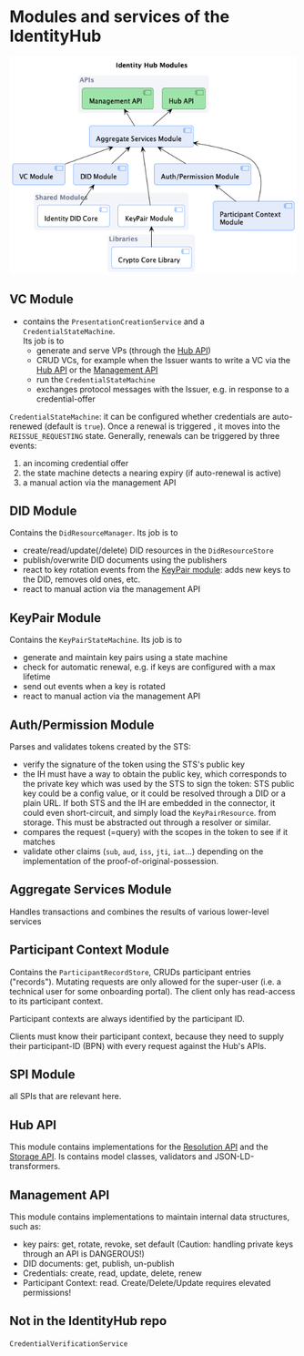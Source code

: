 # Modules and services of the IdentityHub

![module-overview](./identity-and-trust-modules.png)

## VC Module

- contains the `PresentationCreationService` and a `CredentialStateMachine`.<br/>
  Its job is to
    - generate and serve VPs (through the [Hub API](#hub-api))
    - CRUD VCs, for example when the Issuer wants to write a VC via the [Hub API](#management-api) or
      the [Management API](#management-api)
    - run the `CredentialStateMachine`
    - exchanges protocol messages with the Issuer, e.g. in response to a credential-offer

`CredentialStateMachine`: it can be configured whether credentials are auto-renewed (default is `true`). Once a renewal
is triggered , it moves into the `REISSUE_REQUESTING` state. Generally, renewals can be triggered by three events:

1. an incoming credential offer
2. the state machine detects a nearing expiry (if auto-renewal is active)
3. a manual action via the management API

## DID Module

Contains the `DidResourceManager`. Its job is to

- create/read/update(/delete) DID resources in the `DidResourceStore`
- publish/overwrite DID documents using the publishers
- react to key rotation events from the [KeyPair module](#keypair-module): adds new keys to the DID, removes old ones,
  etc.
- react to manual action via the management API

## KeyPair Module

Contains the `KeyPairStateMachine`. Its job is to

- generate and maintain key pairs using a state machine
- check for automatic renewal, e.g. if keys are configured with a max lifetime
- send out events when a key is rotated
- react to manual action via the management API

## Auth/Permission Module

Parses and validates tokens created by the STS:

- verify the signature of the token using the STS's public key
- the IH must have a way to obtain the public key, which corresponds to the private key which was used by the STS
  to sign the token: STS public key could be a config value, or it could be resolved through a DID or a plain URL. If
  both STS and the IH are embedded in the connector, it could even short-circuit, and simply load the `KeyPairResource`.
  from storage. This must be abstracted out through a resolver or similar.
- compares the request (=query) with the scopes in the token to see if it matches
- validate other claims (`sub`, `aud`, `iss`, `jti`, `iat`...) depending on the implementation of the
  proof-of-original-possession.

## Aggregate Services Module

Handles transactions and combines the results of various lower-level services

## Participant Context Module

Contains the `ParticipantRecordStore`, CRUDs participant entries ("records"). Mutating requests are only allowed for the
super-user (i.e. a technical user for some onboarding portal). The client only has read-access to its participant
context.

Participant contexts are always identified by the participant ID.

Clients must know their participant context, because they need to supply their participant-ID (BPN) with every request
against the Hub's APIs.

## SPI Module

all SPIs that are relevant here.

## Hub API

This module contains implementations for
the [Resolution API](https://github.com/eclipse-tractusx/identity-trust/blob/main/specifications/M1/verifiable.presentation.protocol.md#4-resolution-api)
and
the [Storage API](https://github.com/eclipse-tractusx/identity-trust/blob/main/specifications/M1/verifiable.presentation.protocol.md#5-storage-api).
Is
contains model classes, validators and JSON-LD-transformers.

## Management API

This module contains implementations to maintain internal data structures, such as:

- key pairs: get, rotate, revoke, set default (Caution: handling private keys through an API is DANGEROUS!)
- DID documents: get, publish, un-publish
- Credentials: create, read, update, delete, renew
- Participant Context: read. Create/Delete/Update requires elevated permissions!

## Not in the IdentityHub repo

`CredentialVerificationService`